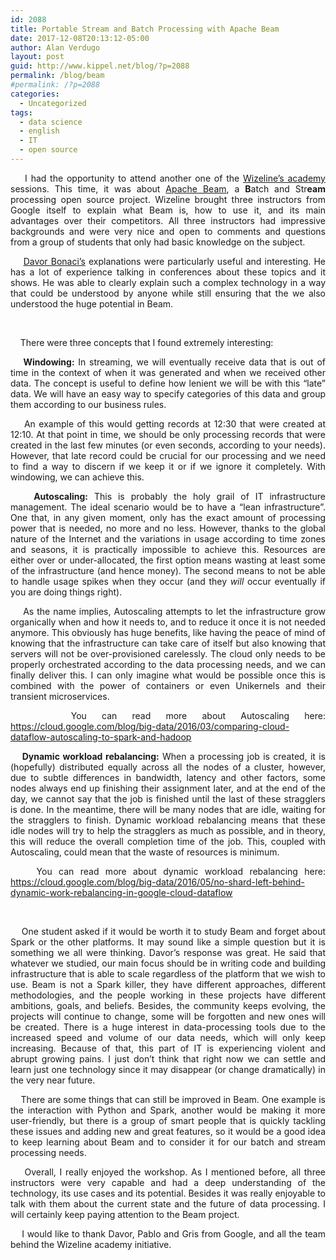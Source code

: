 ```yaml
---
id: 2088
title: Portable Stream and Batch Processing with Apache Beam
date: 2017-12-08T20:13:12-05:00
author: Alan Verdugo
layout: post
guid: http://www.kippel.net/blog/?p=2088
permalink: /blog/beam
#permalink: /?p=2088
categories:
  - Uncategorized
tags:
  - data science
  - english
  - IT
  - open source
---
```

<p style="text-align: justify;">
      I had the opportunity to attend another one of the <a href="https://academy.wizeline.com/apache-beam/" target="_blank" rel="noopener">Wizeline&#8217;s academy</a> sessions. This time, it was about <a href="https://beam.apache.org/" target="_blank" rel="noopener">Apache Beam</a>, a <strong>B</strong>atch and Str<strong>eam</strong> processing open source project. Wizeline brought three instructors from Google itself to explain what Beam is, how to use it, and its main advantages over their competitors. All three instructors had impressive backgrounds and were very nice and open to comments and questions from a group of students that only had basic knowledge on the subject.
</p>

<p style="text-align: justify;">
      <a href="http://davorbonaci.com/" target="_blank" rel="noopener">Davor Bonaci&#8217;s</a> explanations were particularly useful and interesting. He has a lot of experience talking in conferences about these topics and it shows. He was able to clearly explain such a complex technology in a way that could be understood by anyone while still ensuring that the we also understood the huge potential in Beam.
</p>

&nbsp;

<p style="text-align: justify;">
      There were three concepts that I found extremely interesting:<strong>   </strong>
</p>

<p style="text-align: justify;">
  <strong>    Windowing:</strong> In streaming, we will eventually receive data that is out of time in the context of when it was generated and when we received other data. The concept is useful to define how lenient we will be with this &#8220;late&#8221; data. We will have an easy way to specify categories of this data and group them according to our business rules.
</p>

<p style="text-align: justify;">
      An example of this would getting records at 12:30 that were created at 12:10. At that point in time, we should be only processing records that were created in the last few minutes (or even seconds, according to your needs). However, that late record could be crucial for our processing and we need to find a way to discern if we keep it or if we ignore it completely. With windowing, we can achieve this.
</p>

<p style="text-align: justify;">
  <strong>    Autoscaling:</strong> This is probably the holy grail of IT infrastructure management. The ideal scenario would be to have a &#8220;lean infrastructure&#8221;. One that, in any given moment, only has the exact amount of processing power that is needed, no more and no less. However, thanks to the global nature of the Internet and the variations in usage according to time zones and seasons, it is practically impossible to achieve this. Resources are either over or under-allocated, the first option means wasting at least some of the infrastructure (and hence money). The second means to not be able to handle usage spikes when they occur (and they <em>will</em> occur eventually if you are doing things right).
</p>

<p style="text-align: justify;">
      As the name implies, Autoscaling attempts to let the infrastructure grow organically when and how it needs to, and to reduce it once it is not needed anymore. This obviously has huge benefits, like having the peace of mind of knowing that the infrastructure can take care of itself but also knowing that servers will not be over-provisioned carelessly. The cloud only needs to be properly orchestrated according to the data processing needs, and we can finally deliver this. I can only imagine what would be possible once this is combined with the power of containers or even Unikernels and their transient microservices.
</p>

<p style="text-align: justify;">
      You can read more about Autoscaling here: <a href="https://cloud.google.com/blog/big-data/2016/03/comparing-cloud-dataflow-autoscaling-to-spark-and-hadoop" target="_blank" rel="noopener">https://cloud.google.com/blog/big-data/2016/03/comparing-cloud-dataflow-autoscaling-to-spark-and-hadoop</a>
</p>

<p style="text-align: justify;">
  <strong>    Dynamic workload rebalancing:</strong> When a processing job is created, it is (hopefully) distributed equally across all the nodes of a cluster, however, due to subtle differences in bandwidth, latency and other factors, some nodes always end up finishing their assignment later, and at the end of the day, we cannot say that the job is finished until the last of these stragglers is done. In the meantime, there will be many nodes that are idle, waiting for the stragglers to finish. Dynamic workload rebalancing means that these idle nodes will try to help the stragglers as much as possible, and in theory, this will reduce the overall completion time of the job. This, coupled with Autoscaling, could mean that the waste of resources is minimum.
</p>

<p style="text-align: justify;">
      You can read more about dynamic workload rebalancing here: <a href="https://cloud.google.com/blog/big-data/2016/05/no-shard-left-behind-dynamic-work-rebalancing-in-google-cloud-dataflow" target="_blank" rel="noopener">https://cloud.google.com/blog/big-data/2016/05/no-shard-left-behind-dynamic-work-rebalancing-in-google-cloud-dataflow</a>
</p>

&nbsp;

<p style="text-align: justify;">
      One student asked if it would be worth it to study Beam and forget about Spark or the other platforms. It may sound like a simple question but it is something we all were thinking. Davor&#8217;s response was great. He said that whatever we studied, our main focus should be in writing code and building infrastructure that is able to scale regardless of the platform that we wish to use. Beam is not a Spark killer, they have different approaches, different methodologies, and the people working in these projects have different ambitions, goals, and beliefs. Besides, the community keeps evolving, the projects will continue to change, some will be forgotten and new ones will be created. There is a huge interest in data-processing tools due to the increased speed and volume of our data needs, which will only keep increasing. Because of that, this part of IT is experiencing violent and abrupt growing pains. I just don&#8217;t think that right now we can settle and learn just one technology since it may disappear (or change dramatically) in the very near future.
</p>

<p style="text-align: justify;">
      There are some things that can still be improved in Beam. One example is the interaction with Python and Spark, another would be making it more user-friendly, but there is a group of smart people that is quickly tackling these issues and adding new and great features, so it would be a good idea to keep learning about Beam and to consider it for our batch and stream processing needs.
</p>

<p style="text-align: justify;">
      Overall, I really enjoyed the workshop. As I mentioned before, all three instructors were very capable and had a deep understanding of the technology, its use cases and its potential. Besides it was really enjoyable to talk with them about the current state and the future of data processing. I will certainly keep paying attention to the Beam project.
</p>

<p style="text-align: justify;">
      I would like to thank Davor, Pablo and Gris from Google, and all the team behind the Wizeline academy initiative.
</p>
